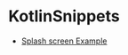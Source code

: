 # KotlinSnippets

- [Splash screen Example](https://github.com/georgioupanayiotis/KotlinSnippets/tree/master/Splash%20Screen)

